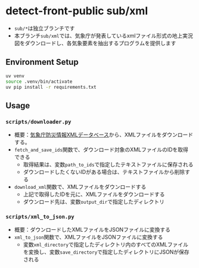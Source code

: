 # detect-front-public sub/xml

- `sub/*`は独立ブランチです
- 本ブランチ`sub/xml`では、気象庁が発表しているxmlファイル形式の地上実況図をダウンロードし、各気象要素を抽出するプログラムを提供します

## Environment Setup

```bash
uv venv
source .venv/bin/activate
uv pip install -r requirements.txt
```

## Usage

### `scripts/downloader.py`
- 概要：[気象庁防災情報XMLデータベース](http://agora.ex.nii.ac.jp/cps/weather/report/)から、XMLファイルをダウンロードする。
- `fetch_and_save_ids`関数で、ダウンロード対象のXMLファイルのIDを取得できる
    - 取得結果は、変数`path_to_ids`で指定したテキストファイルに保存される
    - ダウンロードしたくないIDがある場合は、テキストファイルから削除する
- `download_xml`関数で、XMLファイルをダウンロードする
    - 上記で取得したIDを元に、XMLファイルをダウンロードする
    - ダウンロード先は、変数`output_dir`で指定したディレクトリ

### `scripts/xml_to_json.py`
- 概要：ダウンロードしたXMLファイルをJSONファイルに変換する
- `xml_to_json`関数で、XMLファイルをJSONファイルに変換する
    - 変数`xml_directory`で指定したディレクトリ内のすべてのXMLファイルを変換し、変数`save_directory`で指定したディレクトリにJSONが保存される
